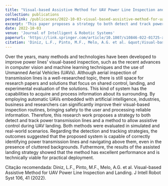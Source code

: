 ```yaml
---
title: "Visual-based Assistive Method for UAV Power Line Inspection and Landing"
collection: publications
permalink: /publicacoes/2022-10-03-visual-based-assistive-method-for-uav-power-line-inspection-and-landing
excerpt: 'This paper proposes a strategy to both detect and track power transmission lines and a method to allow assistive control during UAV landing.'
date: 2022-10-03
venue: 'Journal of Intelligent & Robotic Systems'
paperurl: 'https://link.springer.com/article/10.1007/s10846-022-01725-x'
citation: 'Diniz, L.F., Pinto, M.F., Melo, A.G. et al. &quot;Visual-based Assistive Method for UAV Power Line Inspection and Landing.&quot; <i>J Intell Robot Syst</i>. 106, 41 (2022).'
---
```

Over the years, many methods and technologies have been developed to improve power lines’ visual-based inspection, such as the recent advances in computer vision and machine learning techniques and the use of Unmanned Aerial Vehicles (UAVs). Although aerial inspection of transmission lines is a well-researched topic, there is still space for research papers and solutions that focus on shared control, landing, and experimental evaluation of the solutions. This kind of system has the capabilities to acquire and process information about its surrounding. By employing automatic UAVs embedded with artificial intelligence, industries, business and researchers can significantly improve their visual-based inspection routines, bringing safety to the user and processing reliable information. Therefore, this research work proposes a strategy to both detect and track power transmission lines and a method to allow assistive control during UAV landing. Both methods were evaluated in simulated and real-world scenarios. Regarding the detection and tracking strategies, the outcomes suggested that the proposed system is capable of correctly identifying power transmission lines and navigating above them, even in the presence of cluttered backgrounds. Futhermore, the results of the assisted landing strategy showed that the method has excellent performance and is technically viable for practical deployment.

Citação recomendada: Diniz, L.F., Pinto, M.F., Melo, A.G. et al. Visual-based Assistive Method for UAV Power Line Inspection and Landing. J Intell Robot Syst 106, 41 (2022).
